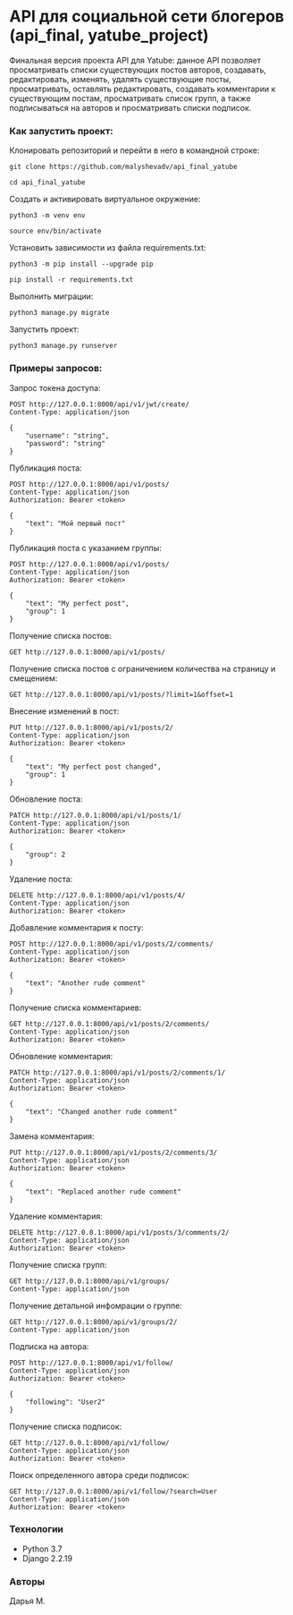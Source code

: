 # API для социальной сети блогеров (api_final, yatube_project)
Финальная версия проекта API для Yatube: данное API позволяет просматривать списки существующих постов авторов, создавать, редактировать, изменять, удалять существующие посты, просматривать, оставлять редактировать, создавать комментарии к существующим постам, просматривать список групп, а также подписываться на авторов и просматривать списки подписок. 

### Как запустить проект:

Клонировать репозиторий и перейти в него в командной строке:

```
git clone https://github.com/malyshevadv/api_final_yatube
```

```
cd api_final_yatube
```

Cоздать и активировать виртуальное окружение:

```
python3 -m venv env
```

```
source env/bin/activate
```

Установить зависимости из файла requirements.txt:

```
python3 -m pip install --upgrade pip
```

```
pip install -r requirements.txt
```

Выполнить миграции:

```
python3 manage.py migrate
```

Запустить проект:

```
python3 manage.py runserver
```

### Примеры запросов:

Запрос токена доступа:
```
POST http://127.0.0.1:8000/api/v1/jwt/create/
Content-Type: application/json

{
    "username": "string",
    "password": "string"
}
```


Публикация поста:
```
POST http://127.0.0.1:8000/api/v1/posts/
Content-Type: application/json
Authorization: Bearer <token>

{
    "text": "Мой первый пост"
}
```

Публикация поста с указанием группы:
```
POST http://127.0.0.1:8000/api/v1/posts/
Content-Type: application/json
Authorization: Bearer <token>

{
    "text": "My perfect post",
    "group": 1
}
```

Получение списка постов:
```
GET http://127.0.0.1:8000/api/v1/posts/
```

Получение списка постов с ограничением количества на страницу и смещением: 
```
GET http://127.0.0.1:8000/api/v1/posts/?limit=1&offset=1
```

Внесение изменений в пост:
```
PUT http://127.0.0.1:8000/api/v1/posts/2/
Content-Type: application/json
Authorization: Bearer <token>

{
    "text": "My perfect post changed",
    "group": 1
}
```

Обновление поста:
```
PATCH http://127.0.0.1:8000/api/v1/posts/1/
Content-Type: application/json
Authorization: Bearer <token>

{
    "group": 2
}
```

Удаление поста:
```
DELETE http://127.0.0.1:8000/api/v1/posts/4/
Content-Type: application/json
Authorization: Bearer <token>
```

Добавление комментария к посту:
```
POST http://127.0.0.1:8000/api/v1/posts/2/comments/
Content-Type: application/json
Authorization: Bearer <token>

{
    "text": "Another rude comment"
}
```

Получение списка комментариев:
```
GET http://127.0.0.1:8000/api/v1/posts/2/comments/
Content-Type: application/json
Authorization: Bearer <token>
```

Обновление комментария:
```
PATCH http://127.0.0.1:8000/api/v1/posts/2/comments/1/
Content-Type: application/json
Authorization: Bearer <token>

{
    "text": "Changed another rude comment"
}
```

Замена комментария:
```
PUT http://127.0.0.1:8000/api/v1/posts/2/comments/3/
Content-Type: application/json
Authorization: Bearer <token>

{
    "text": "Replaced another rude comment"
}
```

Удаление комментария:
```
DELETE http://127.0.0.1:8000/api/v1/posts/3/comments/2/
Content-Type: application/json
Authorization: Bearer <token>
```

Получение списка групп:
```
GET http://127.0.0.1:8000/api/v1/groups/
Content-Type: application/json
```

Получение детальной инфомрации о группе:
```
GET http://127.0.0.1:8000/api/v1/groups/2/
Content-Type: application/json
```

Подписка на автора:
```
POST http://127.0.0.1:8000/api/v1/follow/
Content-Type: application/json
Authorization: Bearer <token>

{
    "following": "User2"
}
```

Получение списка подписок:
```
GET http://127.0.0.1:8000/api/v1/follow/
Content-Type: application/json
Authorization: Bearer <token>
```

Поиск определенного автора среди подписок:
```
GET http://127.0.0.1:8000/api/v1/follow/?search=User
Content-Type: application/json
Authorization: Bearer <token>
```
### Технологии
- Python 3.7
- Django 2.2.19

### Авторы
Дарья М.

